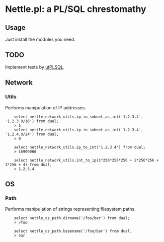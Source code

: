 # Nettle.pl: a PL/SQL chrestomathy

## Usage

Just install the modules you need.


## TODO

Implement tests by [utPLSQL](https://github.com/utPLSQL/utPLSQL/).


## Network

### Utils

Performs manipulation of IP addresses.

        select nettle_network_utils.ip_in_subnet_as_int('1.2.3.4', '1.2.3.0/16') from dual;
        > 1
        select nettle_network_utils.ip_in_subnet_as_int('1.2.3.4', '1.2.4.0/24') from dual;
        > 0

        select nettle_network_utils.ip_to_int('1.2.3.4') from dual;
        > 16909060

        select nettle_network_utils.int_to_ip(1*256*256*256 + 2*256*256 + 3*256 + 4) from dual;
        > 1.2.3.4


## OS

### Path

Performs manipulation of strings representing filesystem paths.

        select nettle_os_path.dirname('/foo/bar') from dual;
        > /foo

        select nettle_os_path.basename('/foo/bar') from dual;
        > bar

